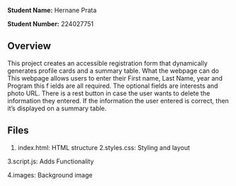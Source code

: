 
**Student Name:**  Hernane Prata 

**Student Number:** 224027751 
## **Overview** 
This project creates an accessible registration form that dynamically generates profile cards 
and a summary table. 
What the webpage can do  
This webpage allows users to enter their First name, Last Name, year and Program this 
f
 ields are all required. The optional fields are interests and photo URL. There is a rest 
button in case the user wants to delete the information they entered. If the information 
the user entered is correct, then it’s displayed on  a summary table. 

## **Files**
1. index.html: HTML structure
   2.styles.css: Styling and layout

3.script.js: Adds Functionality

4.images:  Background image 
